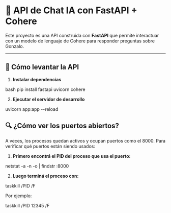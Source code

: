 # 🧠 API de Chat IA con FastAPI + Cohere

Este proyecto es una API construida con **FastAPI** que permite interactuar con un modelo de lenguaje de Cohere para responder preguntas sobre Gonzalo.

---

## 🚀 Cómo levantar la API

1. **Instalar dependencias**

bash
pip install fastapi uvicorn cohere

2. **Ejecutar el servidor de desarrollo**

uvicorn app:app --reload

## 🔍 ¿Cómo ver los puertos abiertos?
A veces, los procesos quedan activos y ocupan puertos como el 8000. Para verificar qué puertos están siendo usados:

1. **Primero encontrá el PID del proceso que usa el puerto:**

netstat -a -n -o | findstr :8000

2. **Luego terminá el proceso con:**

taskkill /PID <PID> /F <br>

Por ejemplo: <br>

taskkill /PID 12345 /F